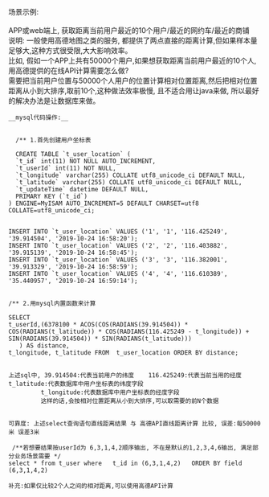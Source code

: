 场景示例: <br>
          <br>
    APP或web端上, 获取距离当前用户最近的10个用户/最近的网约车/最近的商铺<br>
    说明: 一般使用高德地图之类的服务, 都提供了两点直接的距离计算,但如果样本量足够大,这种方式很受限,大大影响效率。<br>
    比如, 假如一个APP上共有50000个用户,如果想获取距离当前用户最近的10个人,用高德提供的在线API计算需要怎么做? <br>
    需要把当前用户位置与50000个人用户的位置计算相对位置距离,然后把相对位置距离从小到大排序,取前10个,这种做法效率极慢,
    且不适合用让java来做, 所以最好的解决办法是让数据库来做。<br>
    
    __mysql代码操作:__
    
    
      /** 1.首先创建用户坐标表
      
      CREATE TABLE `t_user_location` (
      `t_id` int(11) NOT NULL AUTO_INCREMENT,
      `t_userId` int(11) NOT NULL,
      `t_longitude` varchar(255) COLLATE utf8_unicode_ci DEFAULT NULL,
      `t_latitude` varchar(255) COLLATE utf8_unicode_ci DEFAULT NULL,
      `t_updateTime` datetime DEFAULT NULL,
      PRIMARY KEY (`t_id`)
    ) ENGINE=MyISAM AUTO_INCREMENT=5 DEFAULT CHARSET=utf8 COLLATE=utf8_unicode_ci;


    INSERT INTO `t_user_location` VALUES ('1', '1', '116.425249', '39.914504', '2019-10-24 16:58:20');
    INSERT INTO `t_user_location` VALUES ('2', '2', '116.403882', '39.915139', '2019-10-24 16:58:45');
    INSERT INTO `t_user_location` VALUES ('3', '3', '116.382001', '39.913329', '2019-10-24 16:58:59');
    INSERT INTO `t_user_location` VALUES ('4', '4', '116.610389', '35.440957', '2019-10-24 16:59:14');


    /** 2.用mysql内置函数来计算
    
    SELECT 
    t_userId,(6378100 * ACOS(COS(RADIANS(39.914504)) * COS(RADIANS(t_latitude)) * COS(RADIANS(116.425249 - t_longitude)) + SIN(RADIANS(39.914504)) * SIN(RADIANS(t_latitude)))
	   ) AS distance,
    t_longitude, t_latitude FROM  t_user_location ORDER BY distance; 
    
    
    上述sql中, 39.914504:代表当前用户的纬度    116.425249:代表当前当用的经度   t_latitude:代表数据库中用户坐标表的纬度字段 
             t_longitude:代表数据库中用户坐标表的经度字段 
             这样的话,会按相对位置距离从小到大排序,可以取需要的前N个数据
             
             
    可靠度: 上述select查询语句直线距离结果 与 高德API直线距离计算 比较, 误差:每50000米 误差3米   
      
     /**若想要结果按userId为 6,3,1,4,2顺序输出, 不在是默认的1,2,3,4,6输出, 满足部分业务场景需要 */ 
    select * from t_user where   t_id in (6,3,1,4,2)   ORDER BY field (6,3,1,4,2) 
             
    补充:如果仅比较2个人之间的相对距离,可以使用高德API计算
    
    
